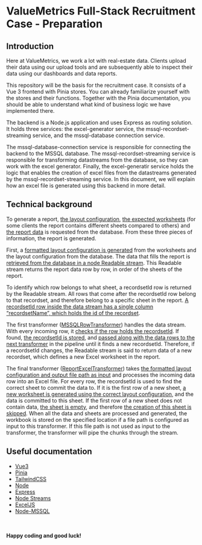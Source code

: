 # ValueMetrics Full-Stack Recruitment Case - Preparation
## Introduction
Here at ValueMetrics, we work a lot with real-estate data. Clients upload their data using our upload tools and are subsequently able to inspect their data using our dashboards and data reports.

This repository will be the basis for the recruitment case. It consists of a Vue 3 frontend with Pinia stores. You can already familiarize yourself with the stores and their functions. Together with the Pinia documentation, you should be able to understand what kind of business logic we have implemented there.

The backend is a Node.js application and uses Express as routing solution. It holds three services: the excel-generator service, the mssql-recordset-streaming service, and the mssql-database connection service.

The mssql-database-connection service is responsible for connecting the backend to the MSSQL database. The mssql-recordset-streaming service is responsible for transforming datastreams from the database, so they can work with the excel generator. Finally, the excel-generatir service holds the logic that enables the creation of excel files from the datastreams generated by the mssql-recordset-streaming service. In this document, we will explain how an excel file is generated using this backend in more detail.

## Technical background
To generate a report, [the layout configuration](https://github.com/ValueMetrics/vm-recruitment-full-stack-test-public/blob/main/backend/src/controllers/data-report-controller.ts#L46), [the expected worksheets](https://github.com/ValueMetrics/vm-recruitment-full-stack-test-public/blob/main/backend/src/controllers/data-report-controller.ts#L55) (for some clients the report contains different sheets compared to others) and [the report data](https://github.com/ValueMetrics/vm-recruitment-full-stack-test-public/blob/817a56578c9688eec2d61dd16055aec486a11633/backend/src/controllers/data-report-controller.ts#L69C5-L69C5) is requested from the database. From these three pieces of information, the report is generated.

First, a [formatted layout configuration is generated](https://github.com/ValueMetrics/vm-recruitment-full-stack-test-public/blob/main/backend/src/services/excel-generator/excel-generator.ts#L26) from the worksheets and the layout configuration from the database. The data that fills the report is [retrieved from the database in a node Readable stream](https://github.com/ValueMetrics/vm-recruitment-full-stack-test-public/blob/main/backend/src/services/mssql-database-connection/stored-procedures.ts#L28). This Readable stream returns the report data row by row, in order of the sheets of the report. 

To identify which row belongs to what sheet, a recordsetId row is returned by the Readable stream. All rows that come after the recordsetId row belong to that recordset, and therefore belong to a specific sheet in the report. [A recordsetId row inside the data stream has a single column “recordsetName”, which holds the id of the recordset](https://github.com/ValueMetrics/vm-recruitment-full-stack-test-public/blob/main/backend/src/services/mssql-recordset-streaming/mssql-recordset-streaming-transformer.ts#L10). 

The first transformer ([MSSQLRowTransformer](https://github.com/ValueMetrics/vm-recruitment-full-stack-test-public/blob/main/backend/src/services/mssql-recordset-streaming/mssql-recordset-streaming-transformer.ts#L15)) handles the data stream. With every incoming row, it [checks if the row holds the recordsetId](https://github.com/ValueMetrics/vm-recruitment-full-stack-test-public/blob/main/backend/src/services/mssql-recordset-streaming/mssql-recordset-streaming-transformer.ts#L27). If found, [the recordsetId is stored](https://github.com/ValueMetrics/vm-recruitment-full-stack-test-public/blob/main/backend/src/services/mssql-recordset-streaming/mssql-recordset-streaming-transformer.ts#L28), and [passed along with the data rows to the next transformer](https://github.com/ValueMetrics/vm-recruitment-full-stack-test-public/blob/main/backend/src/services/mssql-recordset-streaming/mssql-recordset-streaming-transformer.ts#L40) in the pipeline until it finds a new recordsetId. Therefore, if a recordsetId changes, the Readable stream is said to return data of a new recordset, which defines a new Excel worksheet in the report.

The final transformer ([ReportExcelTransformer](https://github.com/ValueMetrics/vm-recruitment-full-stack-test-public/blob/main/backend/src/services/excel-generator/excel-generator-transformer.ts#L18C6-L18C6)) takes [the formatted layout configuration and output file path as input](https://github.com/ValueMetrics/vm-recruitment-full-stack-test-public/blob/main/backend/src/services/excel-generator/excel-generator.ts#L38) and processes the incoming data row into an Excel file. For every row, the recordsetId is used to find the correct sheet to commit the data to. If it is the first row of a new sheet, [a new worksheet is generated using the correct layout configuration](https://github.com/ValueMetrics/vm-recruitment-full-stack-test-public/blob/main/backend/src/services/excel-generator/excel-generator-transformer.ts#L85), and the data is committed to this sheet. If the first row of a new sheet does not contain data, [the sheet is empty](https://github.com/ValueMetrics/vm-recruitment-full-stack-test-public/blob/main/backend/src/services/excel-generator/excel-generator-helpers.ts#L178), and therefore [the creation of this sheet is skipped](https://github.com/ValueMetrics/vm-recruitment-full-stack-test-public/blob/main/backend/src/services/excel-generator/excel-generator-transformer.ts#L112). When all the data and sheets are processed and generated, the workbook is stored on the specified location if a file path is configured as input to this transformer. If this file path is not used as input to the transformer, the transformer will pipe the chunks through the stream.

## Useful documentation

- [Vue3](https://vuejs.org)
- [Pinia](https://pinia.vuejs.org)
- [TailwindCSS](https://tailwindcss.com)
- [Node](https://nodejs.org)
- [Express](https://expressjs.com)
- [Node Streams](https://nodejs.org/api/stream.html)
- [ExcelJS](https://github.com/exceljs/exceljs)
- [Node-MSSQL](https://github.com/tediousjs/node-mssql)

\
\
**Happy coding and good luck!**
